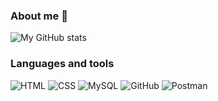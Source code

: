 ### About me 👋

![My GitHub stats](https://github-readme-stats.vercel.app/api?username=MarGorlova&show_icons=true&count_private=true&bg_color=DEG,9593D9,006C67&title_color=D1F0D2&icon_color=D1F0D2&text_color=E5BEED)

### Languages and tools
![HTML](https://img.shields.io/badge/-HTML-E5BEED?style=for-the-badge&logo=html5)
![CSS](https://img.shields.io/badge/-CSS-E5BEED?style=for-the-badge&logo=css3&logoColor=1572B6)
![MySQL](https://img.shields.io/badge/-MySQL-E5BEED?style=for-the-badge&logo=mysql)
![GitHub](https://img.shields.io/badge/-GitHub-E5BEED?style=for-the-badge&logo=github)
![Postman](https://img.shields.io/badge/-postman-E5BEED?style=for-the-badge&logo=postman)


<!--
**MarGorlova/MarGorlova** is a ✨ _special_ ✨ repository because its `README.md` (this file) appears on your GitHub profile.

Here are some ideas to get you started:

- 🔭 I’m currently working on ...
- 🌱 I’m currently learning ...
- 👯 I’m looking to collaborate on ...
- 🤔 I’m looking for help with ...
- 💬 Ask me about ...
- 📫 How to reach me: ...
- 😄 Pronouns: ...
- ⚡ Fun fact: ...
-->
